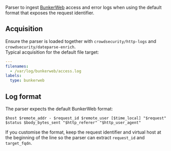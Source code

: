 Parser to ingest [BunkerWeb](https://www.bunkerweb.io/) access and error logs when using the default format that exposes the request identifier.

## Acquisition

Ensure the parser is loaded together with `crowdsecurity/http-logs` and `crowdsecurity/dateparse-enrich`.  
Typical acquisition for the default file target:

```yaml
---
filenames:
  - /var/log/bunkerweb/access.log
labels:
  type: bunkerweb
```

## Log format

The parser expects the default BunkerWeb format:

```
$host $remote_addr - $request_id $remote_user [$time_local] "$request" $status $body_bytes_sent "$http_referer" "$http_user_agent"
```

If you customise the format, keep the request identifier and virtual host at the beginning of the line so the parser can extract `request_id` and `target_fqdn`.
